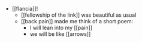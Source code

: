 - [[flancia]]!
  - [[fellowship of the link]] was beautiful as usual
  - [[back pain]] made me think of a short poem:
    - I will lean into my [[pain]]
    - we will be like [[arrows]]
